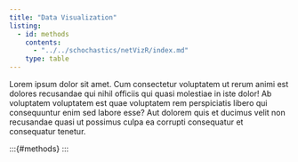 ```yaml
---
title: "Data Visualization"
listing: 
  - id: methods
    contents:
      - "../../schochastics/netVizR/index.md"
    type: table
---
```


Lorem ipsum dolor sit amet. Cum consectetur voluptatem ut rerum animi est dolores recusandae qui nihil officiis qui quasi molestiae in iste dolor! Ab voluptatem voluptatem est quae voluptatem rem perspiciatis libero qui consequuntur enim sed labore esse? Aut dolorem quis et ducimus velit non recusandae quasi ut possimus culpa ea corrupti consequatur et consequatur tenetur.

:::{#methods}
:::